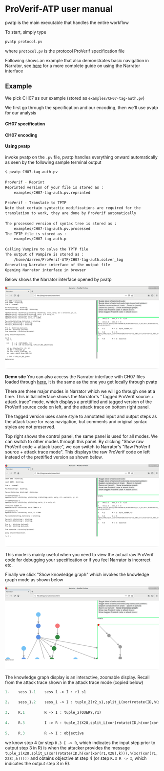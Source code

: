 # ProVerif-ATP user manual

pvatp is the main executable that handles the entire workflow

To start, simply type

```bash
pvatp protocol.pv
```

where `protocol.pv` is the protocol ProVerif specification file

Following shows an example that also demonstrates basic navigation in Narrator, see [here](narrator.md) for a more complete guide on using the Narrator interface

## Example

We pick CH07 as our example (stored as `examples/CH07-tag-auth.pv`)

We first go through the specification and our encoding, then we'll use pvatp for our analysis

#### CH07 specification

#### CH07 encoding

#### Using pvatp

invoke pvatp on the `.pv` file, pvatp handles everything onward automatically as seen by the following sample terminal output

```bash
$ pvatp CH07-tag-auth.pv

ProVerif - Reprint
Reprinted version of your file is stored as :
    examples/CH07-tag-auth.pv.reprinted

ProVerif - Translate to TPTP
Note that certain syntactic modifications are required for the
translation to work, they are done by ProVerif automatically

The processed version of syntax tree is stored as :
    examples/CH07-tag-auth.pv.processed
The TPTP file is stored as :
    examples/CH07-tag-auth.p

Calling Vampire to solve the TPTP file
The output of Vampire is stored as :
    /home/darren/ProVerif-ATP/CH07-tag-auth.solver_log
Generating Narrator interface of the output file
Opening Narrator interface in browser
```

Below shows the Narrator interface opened by pvatp

![narrator_init](narrator_init.png)

**Demo site** You can also access the Narrator interface with CH07 files loaded through [here](https://darrenldl.gitlab.io/narrator-ch07), it is the same as the one you get locally through pvatp

There are three major modes in Narrator which we will go through one at a time. This initial interface shows the Narrator's "Tagged ProVerif source + attack trace" mode, which displays a prettified and tagged version of the ProVerif source code on left, and the attack trace on bottom right panel.

The tagged version uses same style to annotated input and output steps as the attack trace for easy navigation, but comments and original syntax styles are not preserved.

Top right shows the control panel, the same panel is used for all modes. We can switch to other modes through this panel. By clicking "Show raw ProVerif code + attack trace", we can switch to Narrator's "Raw ProVerif source + attack trace mode". This displays the raw ProVerif code on left instead of the prettified version as shown below.

![narrator_raw_pv](narrator_raw_pv.png)

This mode is mainly useful when you need to view the actual raw ProVerif code for debugging your specification or if you feel Narrator is incorrect etc.

Finally we click "Show knowledge graph" which invokes the knowledge graph mode as shown below

![Narrator knowledge graph](narrator_knowledge.png)

The knowledge graph display is an interactive, zoomable display. Recall from the attack trace shown in the attack trace mode (copied below)

```ocaml
1.    sess_1.1    sess_1 -> I : r1_s1

2.    sess_1.2    sess_1 -> I : tuple_2(r2_s1,split_L(xor(rotate(ID,h(xor(xor(r1_s1,r2_s1),k))),h(xor(xor(r1_s1,r2_s1),k)))))

3.    R.1         R -> I : tuple_2(QUERY,r1)

4.    R.3         I -> R : tuple_2(X28,split_L(xor(rotate(ID,h(xor(xor(r1,X28),k))),h(xor(xor(r1,X28),k)))))

5.    R.3         R -> I : objective
```

we know step 4 (or step `R.3 I -> R`, which indicates the input step prior to output step 3 in R) is when the attacker provides the message `tuple_2(X28,split_L(xor(rotate(ID,h(xor(xor(r1,X28),k))),h(xor(xor(r1,X28),k)))))` and obtains objective at step 4 (or step `R.3 R -> I`, which indicates the output step 3 in R).
